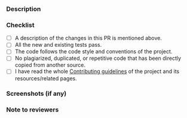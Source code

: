 <!--
    Thank you for contributing to Jule project!
    Be sure to follow our Code of Conduct and contributing guidelines, and fill in the details below.

    Contributing guidelines: https://jule.dev/contribute
-->

### Description

<!-- Describe what this PR introduces. -->
<!-- If any, link any issue that this PR solves. -->

### Checklist

<!-- Check the boxes below to ensure you have completed the checklist. -->

- [ ] A description of the changes in this PR is mentioned above.
- [ ] All the new and existing tests pass.
- [ ] The code follows the code style and conventions of the project.
- [ ] No plagiarized, duplicated, or repetitive code that has been directly copied from another source.
- [ ] I have read the whole [Contributing guidelines](https://jule.dev/contribute) of the project and its resources/related pages.

### Screenshots (if any)

<!--

If any, add screenshots to help explain your changes.
Remove these comments to highlight the screenshots in the PR.

|      Original       |      Updated       |
| :-----------------: | :----------------: |
| original screenshot | updated screenshot |

-->

### Note to reviewers

<!-- Please add a one-line description for developers or pull request viewers, if any. -->
